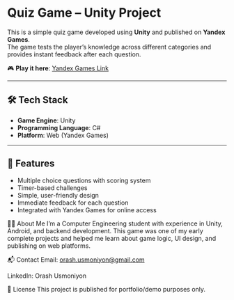 # Quiz Game – Unity Project

This is a simple quiz game developed using **Unity** and published on **Yandex Games**.  
The game tests the player’s knowledge across different categories and provides instant feedback after each question.

🎮 **Play it here**: [Yandex Games Link](https://yandex.com/games/app/396379?lang=en)

---

## 🛠️ Tech Stack
- **Game Engine**: Unity
- **Programming Language**: C#
- **Platform**: Web (Yandex Games)

---

## 📌 Features
- Multiple choice questions with scoring system
- Timer-based challenges
- Simple, user-friendly design
- Immediate feedback for each question
- Integrated with Yandex Games for online access

🧑‍💻 About Me
I’m a Computer Engineering student with experience in Unity, Android, and backend development.
This game was one of my early complete projects and helped me learn about game logic, UI design, and publishing on web platforms.

📬 Contact
Email: orash.usmoniyon@gmail.com

LinkedIn: Orash Usmoniyon

📄 License
This project is published for portfolio/demo purposes only.
